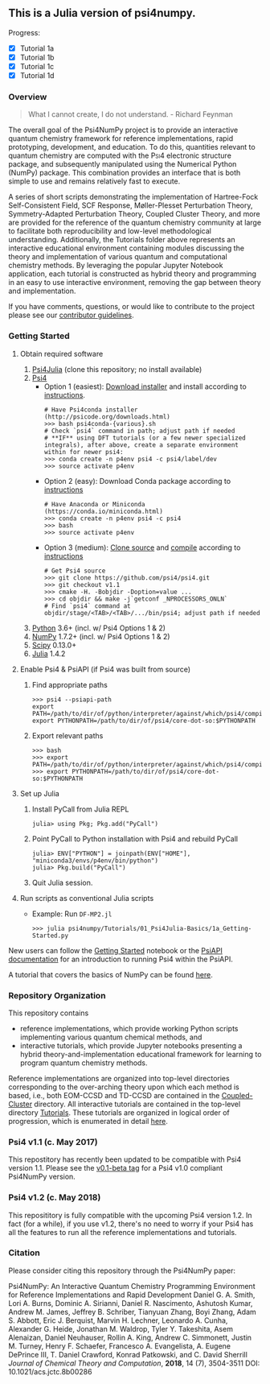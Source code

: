 <!--
<p align="center">
<br>
<img src="media/psi4numpybanner.png" alt="Psi4NumPy banner logo" height=200> <br>
<a href="https://zenodo.org/badge/latestdoi/22622192"> <img src="https://zenodo.org/badge/22622192.svg" /></a>
<a href="https://travis-ci.org/psi4/psi4numpy"><img src="https://travis-ci.org/psi4/psi4numpy.svg?branch=master"></a>
<a href="https://codecov.io/gh/psi4/psi4numpy"> <img src="https://codecov.io/gh/psi4/psi4numpy/branch/master/graph/badge.svg" /></a>
<a href="https://opensource.org/licenses/BSD-3-Clause"><img src="https://img.shields.io/badge/License-BSD%203--Clause-blue.svg" /></a>
<br>
<a href="#"> <img src="https://img.shields.io/github/release/psi4/psi4numpy.svg" /></a>
<a href="#"> <img src="https://img.shields.io/github/commits-since/psi4/psi4numpy/latest.svg" /></a>
<a href="#"> <img src="https://img.shields.io/github/release-date/psi4/psi4numpy.svg" /></a>
<a href="#"> <img src="https://img.shields.io/github/commit-activity/y/psi4/psi4numpy.svg" /></a>
<br>
</p>
-->

## This is a Julia version of psi4numpy.
Progress:
- [x] Tutorial 1a
- [x] Tutorial 1b
- [x] Tutorial 1c
- [x] Tutorial 1d

### Overview

> What I cannot create, I do not understand. - Richard Feynman

The overall goal of the Psi4NumPy project is to provide an interactive quantum chemistry
framework for reference implementations, rapid prototyping, development, and education.
To do this, quantities relevant to quantum chemistry are computed with the
<span style="font-variant:small-caps;"> Psi4 </span> electronic structure package, and subsequently manipulated 
using the Numerical Python (NumPy) package.  This combination
provides an interface that is both simple to use and remains relatively fast
to execute. 

A series of short scripts demonstrating the implementation of Hartree-Fock Self-Consistent 
Field, SCF Response, Møller-Plesset Perturbation Theory, Symmetry-Adapted Perturbation Theory, 
Coupled Cluster Theory, and more are provided for the reference of the quantum chemistry
community at large to facilitate both reproducibility and low-level methodological understanding.
Additionally, the Tutorials folder above represents an interactive educational
environment containing modules discussing the theory and implementation of various
quantum and computational chemistry methods.  By leveraging the popular Jupyter Notebook
application, each tutorial is constructed as hybrid theory and programming in an easy to use
interactive environment, removing the gap between theory and implementation.

If you have comments, questions, or would like to contribute to the project
please see our [contributor guidelines](https://github.com/psi4/psi4numpy/blob/master/CONTRIBUTING.md).

### Getting Started

1. Obtain required software
    1. [Psi4Julia](https://github.com/zyth0s/psi4julia) (clone this repository; no install available)
    2. [Psi4](http://psicode.org/psi4manual/1.1/build_obtaining.html)
        * Option 1 (easiest): [Download installer](http://vergil.chemistry.gatech.edu/psicode-download/1.1.html) and install according to [instructions](http://psicode.org/psi4manual/1.1/conda.html#how-to-install-a-psi4-binary-with-the-psi4conda-installer-command-line).
          ```
          # Have Psi4conda installer (http://psicode.org/downloads.html)
          >>> bash psi4conda-{various}.sh
          # Check `psi4` command in path; adjust path if needed
          # **IF** using DFT tutorials (or a few newer specialized integrals), after above, create a separate environment within for newer psi4:
          >>> conda create -n p4env psi4 -c psi4/label/dev
          >>> source activate p4env
          ```
        * Option 2 (easy): Download Conda package according to [instructions](http://psicode.org/psi4manual/1.1/conda.html#how-to-install-a-psi4-binary-into-an-ana-miniconda-distribution)
          ```
          # Have Anaconda or Miniconda (https://conda.io/miniconda.html)
          >>> conda create -n p4env psi4 -c psi4
          >>> bash
          >>> source activate p4env
          ```
        * Option 3 (medium): [Clone source](https://github.com/psi4/psi4) and [compile](https://github.com/psi4/psi4/blob/master/CMakeLists.txt#L16-L143) according to [instructions](http://psicode.org/psi4manual/master/build_faq.html#configuring-building-and-installing-psifour-via-source)
          ```
          # Get Psi4 source
          >>> git clone https://github.com/psi4/psi4.git
          >>> git checkout v1.1
          >>> cmake -H. -Bobjdir -Doption=value ...
          >>> cd objdir && make -j`getconf _NPROCESSORS_ONLN`
          # Find `psi4` command at objdir/stage/<TAB>/<TAB>/.../bin/psi4; adjust path if needed
          ```
    3. [Python](https://python.org) 3.6+ (incl. w/ Psi4 Options 1 & 2)
    4. [NumPy](http://www.numpy.org) 1.7.2+ (incl. w/ Psi4 Options 1 & 2)
    5. [Scipy](https://scipy.org) 0.13.0+
    6. [Julia](https://julialang.org) 1.4.2    
2. Enable Psi4 & PsiAPI (if Psi4 was built from source)
   1. Find appropriate paths
        ```
        >>> psi4 --psiapi-path
        export PATH=/path/to/dir/of/python/interpreter/against/which/psi4/compiled:$PATH
        export PYTHONPATH=/path/to/dir/of/psi4/core-dot-so:$PYTHONPATH
        ```
    2. Export relevant paths
        ```
        >>> bash
        >>> export PATH=/path/to/dir/of/python/interpreter/against/which/psi4/compiled:$PATH
        >>> export PYTHONPATH=/path/to/dir/of/psi4/core-dot-so:$PYTHONPATH
        ```
3. Set up Julia
    1. Install PyCall from Julia REPL
        ```
        julia> using Pkg; Pkg.add("PyCall")
        ```
    2. Point PyCall to Python installation with Psi4 and rebuild PyCall
        ```
        julia> ENV["PYTHON"] = joinpath(ENV["HOME"], "miniconda3/envs/p4env/bin/python")
        julia> Pkg.build("PyCall")
        ```
    3. Quit Julia session.

4. Run scripts as conventional Julia scripts
    * Example: Run `DF-MP2.jl`
        ```
        >>> julia psi4numpy/Tutorials/01_Psi4Julia-Basics/1a_Getting-Started.py
        ```

New users can follow the
[Getting Started](https://github.com/psi4/psi4numpy/blob/master/Tutorials/01_Psi4NumPy-Basics/1a_Getting-Started.ipynb)
notebook or the [PsiAPI documentation](http://psicode.org/psi4manual/master/psiapi.html) for an introduction to running Psi4 within the PsiAPI.

A tutorial that covers the basics of NumPy can be found
[here](http://wiki.scipy.org/Tentative_NumPy_Tutorial).

### Repository Organization

This repository contains

* reference implementations, which provide working Python scripts implementing
various quantum chemical methods, and
* interactive tutorials, which provide Jupyter notebooks presenting a hybrid
theory-and-implementation educational framework for learning to program quantum
chemistry methods.

Reference implementations are organized into top-level directories
corresponding to the over-arching theory upon which each method is based, i.e.,
both EOM-CCSD and TD-CCSD are contained in the
[Coupled-Cluster](https://github.com/psi4/psi4numpy/tree/master/Coupled-Cluster)
directory.  All interactive tutorials are contained in the top-level directory
[Tutorials](https://github.com/psi4/psi4numpy/tree/master/Tutorials).  These
tutorials are organized in logical order of progression, which is enumerated in
detail
[here](https://github.com/psi4/psi4numpy/tree/master/Tutorials#interactive-tutorials).

### Psi4 v1.1 (c. May 2017)
This repostitory has recently been updated to be compatible with Psi4 version 1.1.
Please see the [v0.1-beta tag](https://github.com/psi4/psi4numpy/tree/v0.1-beta) for a Psi4 v1.0 compliant Psi4NumPy version. 

### Psi4 v1.2 (c. May 2018)
This reposititory is fully compatible with the upcoming Psi4 version 1.2.
In fact (for a while), if you use v1.2, there's no need to worry if your Psi4 has
all the features to run all the reference implementations and tutorials.

### Citation
Please consider citing this repository through the Psi4NumPy paper:

Psi4NumPy: An Interactive Quantum Chemistry Programming Environment for Reference Implementations and Rapid Development
Daniel G. A. Smith, Lori A. Burns, Dominic A. Sirianni, Daniel R. Nascimento, Ashutosh Kumar, Andrew M. James, Jeffrey B. Schriber, Tianyuan Zhang, Boyi Zhang, Adam S. Abbott, Eric J. Berquist, Marvin H. Lechner, Leonardo A. Cunha, Alexander G. Heide, Jonathan M. Waldrop, Tyler Y. Takeshita, Asem Alenaizan, Daniel Neuhauser, Rollin A. King, Andrew C. Simmonett, Justin M. Turney, Henry F. Schaefer, Francesco A. Evangelista, A. Eugene DePrince III, T. Daniel Crawford, Konrad Patkowski, and C. David Sherrill
*Journal of Chemical Theory and Computation*, **2018**, 14 (7), 3504-3511
DOI: 10.1021/acs.jctc.8b00286
